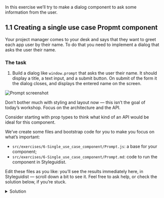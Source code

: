 In this exercise we’ll try to make a dialog component to ask some information from the user.

## 1.1 Creating a single use case Propmt component

Your project manager comes to your desk and says that they want to greet each app user by their name. To do that you need to implement a dialog that asks the user their name.

### The task

1. Build a dialog like `window.prompt` that asks the user their name. It should display a title, a text input, and a submit button. On submit of the form it the dialog closes, and displays the entered name on the screen.

![Prompt screenshot](assets/window-prompt.png)

Don’t bother much with styling and layout now — this isn’t the goal of today’s workshop. Focus on the architecture and the API.

Consider starting with prop types to think what kind of an API would be ideal for this component.

We’ve create some files and bootstrap code for you to make you focus on what’s important:

- `src/exercises/6-Single_use_case_component/Prompt.js`: a base for your component;
- `src/exercises/6-Single_use_case_component/Prompt.md`: code to run the component in Styleguidist.

Edit these files as you like: you’ll see the results immediately here, in Styleguidist — scroll down a bit to see it. Feel free to ask help, or check the solution below, if you’re stuck.

<details>
 <summary>Solution</summary>

The `Prompt` component (`src/exercises/2-1-Single_use_case_component/Prompt.js`):

```jsx {"file": "final/Prompt.js", "static": true}
```

</details>
